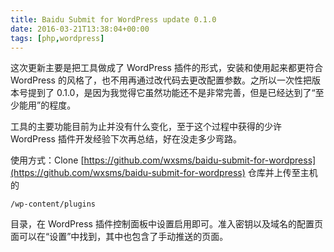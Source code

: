 ```yaml
---
title: Baidu Submit for WordPress update 0.1.0
date: 2016-03-21T13:38:04+00:00
tags: [php,wordpress]
---
```


这次更新主要是把工具做成了 WordPress 插件的形式，安装和使用起来都更符合 WordPress 的风格了，也不用再通过改代码去更改配置参数。之所以一次性把版本号提到了 0.1.0，是因为我觉得它虽然功能还不是非常完善，但是已经达到了“至少能用”的程度。

工具的主要功能目前为止并没有什么变化，至于这个过程中获得的少许 WordPress 插件开发经验下次再总结，好在没走多少弯路。

使用方式：Clone [https://github.com/wxsms/baidu-submit-for-wordpress](https://github.com/wxsms/baidu-submit-for-wordpress) 仓库并上传至主机的 

```
/wp-content/plugins
```

目录，在 WordPress 插件控制面板中设置启用即可。准入密钥以及域名的配置页面可以在“设置”中找到，其中也包含了手动推送的页面。
